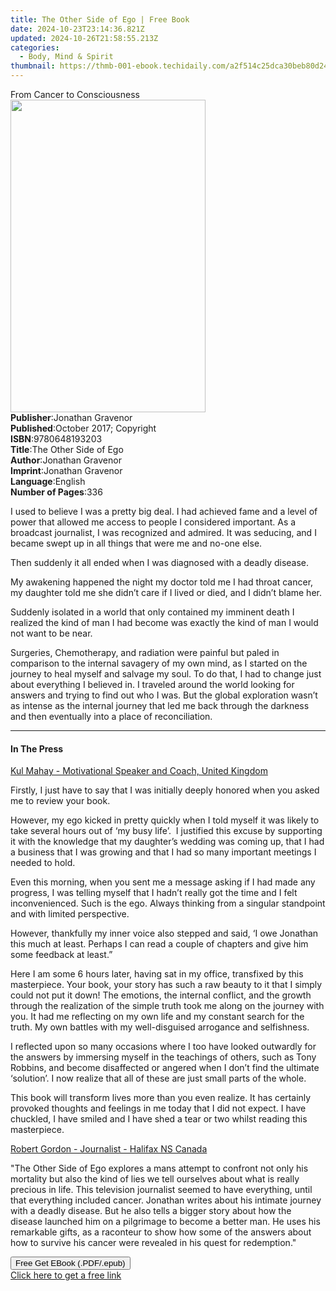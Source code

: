 ```yaml
---
title: The Other Side of Ego | Free Book
date: 2024-10-23T23:14:36.821Z
updated: 2024-10-26T21:58:55.213Z
categories:
  - Body, Mind & Spirit
thumbnail: https://thmb-001-ebook.techidaily.com/a2f514c25dca30beb80d24327407148e2f5d1964437996f8e8bcbfcae1451f23.jpg
---
```

<main id="book-container">
  <div class="flex flex-col">
    <div class="book-brief flex-1 py-6 px-4 sm:p-6 md:py-10 md:px-8">
      <!-- brief-->
      <div class="book-brief-main">From Cancer to Consciousness</div>
    </div>
    <div
      class="book-meta-info flex-1 grid gap-4 col-start-1 col-end-3 row-start-1 sm:mb-6 sm:grid-cols-4 lg:gap-6 lg:col-start-2 lg:row-end-6 lg:row-span-6 lg:mb-0"
    >
      <div
        class="book-meta-info-left place-content-center mt-4 p-4 text-sm leading-6 col-start-2 col-span-2 dark:text-slate-400"
      >
        <img
          class="w-full h-500 object-cover rounded-lg sm:h-255 sm:col-span-2 lg:col-span-full"
          src="https://img-001-ebook.techidaily.com/157a93eb0ffbe166dc7591dde37e65a999e87a595211cefcb31e40d41a259dc0.jpg"
          alt=""
          width="312"
          height="500"
        />
      </div>
      <div
        class="book-meta-info-right mt-2 col-start-1 row-start-2 col-span-3 self-center"
      >
        <!-- meta data  -->
        <div class="flex flex-col px-4 md:px-8">
          <div class="flex-1">
            <strong>Publisher</strong>:<span class="px-2"
              >Jonathan Gravenor</span
            >
          </div>
          <div class="flex-1">
            <strong>Published</strong>:<span class="px-2"
              >October 2017; Copyright</span
            >
          </div>
          <div class="flex-1">
            <strong>ISBN</strong>:<span class="px-2">9780648193203</span>
          </div>
          <div class="flex-1">
            <strong>Title</strong>:<span class="px-2"
              >The Other Side of Ego</span
            >
          </div>
          <div class="flex-1">
            <strong>Author</strong>:<span class="px-2">Jonathan Gravenor</span>
          </div>
          <div class="flex-1">
            <strong>Imprint</strong>:<span class="px-2">Jonathan Gravenor</span>
          </div>
          <div class="flex-1">
            <strong>Language</strong>:<span class="px-2">English</span>
          </div>
          <div class="flex-1">
            <strong>Number of Pages</strong>:<span class="px-2">336</span>
          </div>
        </div>
      </div>
    </div>
    <div class="book-description flex-1 py-6 px-4 sm:p-6 md:py-10 md:px-8">
      <div class="book-description-main">
        <div accordion-content="" id="description">
          <p>
            I used to believe I was a pretty big deal. I had achieved fame and a
            level of power that allowed me access to people I considered
            important. As&nbsp;a broadcast journalist, I was recognized and
            admired. It was seducing, and I became swept up in all things that
            were me and no-one else.
          </p>
          <p>
            Then suddenly it all ended when I was diagnosed with a deadly
            disease.
          </p>
          <p>
            My awakening happened the night my doctor told me I had throat
            cancer, my daughter told me she didn’t care if I lived or died, and
            I didn’t blame her.
          </p>
          <p>
            Suddenly isolated in a world that only contained my imminent death I
            realized the kind of man I had become was exactly the kind of man I
            would not want to be near.
          </p>
          <p>
            Surgeries, Chemotherapy, and radiation were painful but paled in
            comparison to the internal savagery of my own mind, as I started on
            the journey to heal myself and salvage my soul. To do that, I had to
            change just about everything I believed in. I traveled around the
            world looking for answers and trying to find out who I was. But the
            global exploration wasn’t as intense as the internal journey that
            led me back through the darkness and then eventually into a place of
            reconciliation.
          </p>
        </div>
        <div class="accordion-fader"></div>
      </div>
    </div>
    <div class="book-excerpts flex-1 py-6 px-4 sm:p-6 md:py-10 md:px-8">
      <!-- excerpts-->
      <div class="book-excerpts-main">
        <hr />
        <h4 class="placeholder placeholder-heading">
          <span>In The Press</span>
        </h4>
        <p></p>
        <p><u>Kul Mahay - Motivational Speaker and Coach, United Kingdom</u></p>
        <p>
          Firstly, I just have to say that I was initially deeply honored when
          you asked me to review your book.
        </p>
        <p>
          However, my ego kicked in pretty quickly when I told myself it was
          likely to take several hours out of ‘my busy life’.&nbsp; I justified
          this excuse by supporting it with the knowledge that my daughter’s
          wedding was coming up, that I had a business that I was growing and
          that I had so many important meetings I needed to hold.
        </p>
        <p>
          Even this morning, when you sent me a&nbsp;message asking if I had
          made any progress, I was telling myself that I hadn’t really got the
          time and I felt inconvenienced. Such is the ego. Always thinking from
          a singular standpoint and with limited perspective.
        </p>
        <p>
          However, thankfully my inner voice also stepped and said, ‘I owe
          Jonathan this much at least. Perhaps I can read a couple of chapters
          and give him some feedback at least.”
        </p>
        <p>
          Here I am some 6 hours later, having sat in my office, transfixed by
          this masterpiece. Your book, your story has such a raw beauty to it
          that I simply could not put it down! The emotions, the internal
          conflict, and the growth through the realization of the simple truth
          took me along on the journey with you. It had me reflecting on my own
          life and my constant search for the truth. My own battles with my
          well-disguised arrogance and selfishness.
        </p>
        <p>
          I reflected upon so many occasions where I too have looked outwardly
          for the answers by immersing myself in the teachings of others, such
          as Tony Robbins, and become disaffected or angered when I don’t find
          the ultimate ‘solution’. I now realize that all of these are just
          small parts of the whole.
        </p>
        <p>
          This book will transform lives more than you even realize. It has
          certainly provoked thoughts and feelings in me today that I did not
          expect. I have chuckled, I have smiled and I have shed a tear or two
          whilst reading this masterpiece.
        </p>
        <p><u>Robert Gordon - Journalist - Halifax&nbsp;NS Canada</u></p>
        <p>
          "The Other Side of Ego explores a mans attempt to confront not only
          his mortality but also the kind of lies we tell ourselves about what
          is really precious in life. This television journalist seemed to have
          everything, until that everything included cancer. Jonathan writes
          about his intimate journey with a deadly disease. But he also tells a
          bigger story about how the disease launched him on a pilgrimage to
          become a better man. He uses his remarkable gifts, as a raconteur to
          show how some of the answers about how to survive his cancer were
          revealed in his quest for redemption."
        </p>
        <p></p>
      </div>
    </div>
    <div
      class="book-about-author flex-1 py-6 px-4 sm:p-6 md:py-10 md:px-8"
    ></div>
    <div class="book-free-get flex-1 py-6 px-4 sm:p-6 md:py-10 md:px-8">
      <button
        id="btn-free-get"
        class="bg-blue-500 hover:bg-blue-700 text-white font-bold py-2 px-4 rounded"
      >
        Free Get EBook (.PDF/.epub)
      </button>
      <div id="countdown-display" class="px-2 text-lg mt-2"></div>
      <a
        id="free-link"
        class="hidden bg-blue-500 hover:bg-blue-700 text-white font-bold py-2 px-4 rounded"
        href="https://www.ebooks.com/en-us/book/209854814/the-other-side-of-ego/jonathan-gravenor/"
        target="_blank"
        >Click here to get a free link</a
      >
    </div>
    <script>
      let countdownTime = 0;
      let countdownInterval = null;
      document
        .getElementById('btn-free-get')
        .addEventListener('click', startCountdown);
      function startCountdown() {
        countdownTime = new Date().getTime() + 60000 * 3;
        countdownInterval = setInterval(updateCountdown, 1000);
        document.getElementById('btn-free-get').disabled = true;
        document
          .getElementById('btn-free-get')
          .classList.add('bg-gray-500', 'cursor-not-allowed');
      }
      function updateCountdown() {
        let currentTime = new Date().getTime();
        let timeLeft = countdownTime - currentTime;
        let secondsLeft = Math.floor(timeLeft / 1000);
        document.getElementById('countdown-display').innerHTML =
          `Remaining time: ${secondsLeft} seconds.`;
        if (secondsLeft <= 0) {
          clearInterval(countdownInterval);
          document.getElementById('btn-free-get').classList.add('hidden');
          document.getElementById('free-link').classList.remove('hidden');
          document.getElementById('countdown-display').innerHTML = '';
        }
      }
    </script>
  </div>
</main>

<ins class="adsbygoogle"
      style="display:block"
      data-ad-client="ca-pub-7571918770474297"
      data-ad-slot="8358498916"
      data-ad-format="auto"
      data-full-width-responsive="true"></ins>
    